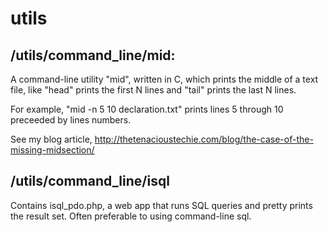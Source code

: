utils
=====

/utils/command_line/mid:
------------------------
A command-line utility "mid", written in C, which prints the middle of a
text file, like "head" prints the first N lines and "tail" prints the last
N lines.

For example, "mid -n 5 10 declaration.txt" prints lines 5 through 10 
preceeded by lines numbers.

See my blog article, http://thetenacioustechie.com/blog/the-case-of-the-missing-midsection/

/utils/command_line/isql
------------------------
Contains isql_pdo.php, a web app that runs SQL queries and
pretty prints the result set.  Often preferable to using
command-line sql.
